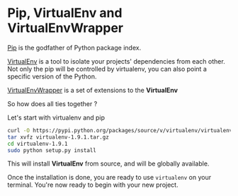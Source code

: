 # Pip, VirtualEnv and VirtualEnvWrapper

[Pip](http://www.pip-installer.org/en/latest/) is the godfather of Python package index.

[VirtualEnv](http://www.virtualenv.org/en/latest/) is a tool to isolate your projects' dependencies from each other. Not only the pip will be controlled by virtualenv, you can also point a specific version of the Python.

[VirtualEnvWrapper](http://virtualenvwrapper.readthedocs.org/en/latest/) is a set of extensions to the **VirtualEnv**

So how does all ties together ? 

Let's start with virtualenv and pip

```bash
curl -O https://pypi.python.org/packages/source/v/virtualenv/virtualenv-1.9.1.tar.gz
tar xvfz virtualenv-1.9.1.tar.gz
cd virtualenv-1.9.1
sudo python setup.py install
```
This will install **VirtualEnv** from source, and will be globally available.

Once the installation is done, you are ready to use <code>virtualenv</code> on your terminal. You're now ready to begin with your new project.

